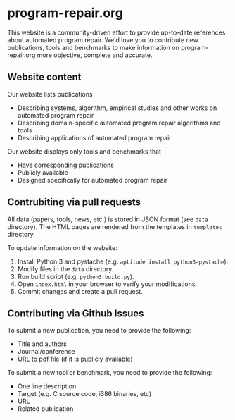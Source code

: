 # program-repair.org #

This website is a community-driven effort to provide up-to-date references about automated program repair. We'd love you to contribute new publications, tools and benchmarks to make information on program-repair.org more objective, complete and accurate.

## Website content ##

Our website lists publications

* Describing systems, algorithm, empirical studies and other works on automated program repair
* Describing domain-specific automated program repair algorithms and tools
* Describing applications of automated program repair

Our website displays only tools and benchmarks that

* Have corresponding publications
* Publicly available
* Designed specifically for automated program repair

## Contrubiting via pull requests ##

All data (papers, tools, news, etc.) is stored in JSON format (see `data` directory). The HTML pages are rendered from the templates in `templates` directory.

To update information on the website:

1. Install Python 3 and pystache (e.g. `aptitude install python3-pystache`).
2. Modify files in the `data` directory.
3. Run build script (e.g. `python3 build.py`).
4. Open `index.html` in your browser to verify your modifications.
5. Commit changes and create a pull request.

## Contributing via Github Issues ##

To submit a new publication, you need to provide the following:

* Title and authors
* Journal/conference
* URL to pdf file (if it is publicly available)

To submit a new tool or benchmark, you need to provide the following:

* One line description
* Target (e.g. C source code, i386 binaries, etc)
* URL
* Related publication